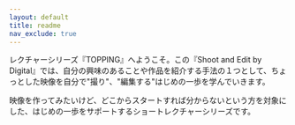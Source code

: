 ```yaml
---
layout: default
title: readme
nav_exclude: true
---
```


レクチャーシリーズ『TOPPING』へようこそ。この『Shoot and Edit by Digital』では、自分の興味のあることや作品を紹介する手法の１つとして、ちょっとした映像を自分で"撮り"、"編集する"はじめの一歩を学んでいきます。

映像を作ってみたいけど、どこからスタートすれば分からないという方を対象にした、はじめの一歩をサポートするショートレクチャーシリーズです。
